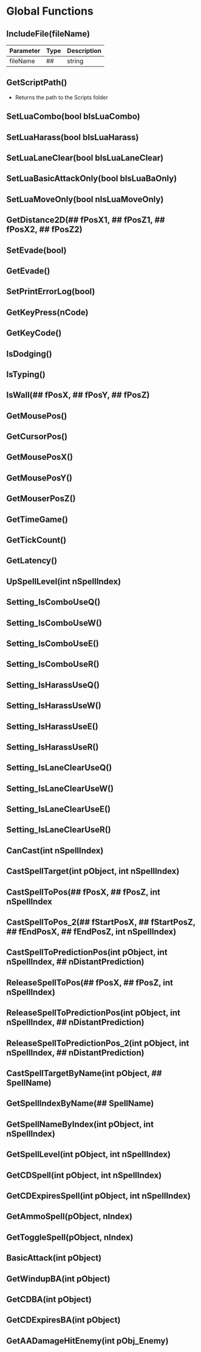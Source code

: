 # Global Functions

## IncludeFile(fileName)

Parameter | Type | Description
--------- | ------- | -----------
fileName | ## | string

## GetScriptPath()

* Returns the path to the Scripts folder

## SetLuaCombo(bool bIsLuaCombo)
## SetLuaHarass(bool bIsLuaHarass)
## SetLuaLaneClear(bool bIsLuaLaneClear)
## SetLuaBasicAttackOnly(bool bIsLuaBaOnly)
## SetLuaMoveOnly(bool nIsLuaMoveOnly)
## GetDistance2D(## fPosX1, ## fPosZ1, ## fPosX2, ## fPosZ2)
## SetEvade(bool)
## GetEvade()
## SetPrintErrorLog(bool)
## GetKeyPress(nCode)
## GetKeyCode()
## IsDodging()
## IsTyping()
## IsWall(## fPosX, ## fPosY, ## fPosZ)
## GetMousePos()
## GetCursorPos()
## GetMousePosX()
## GetMousePosY()
## GetMouserPosZ()
## GetTimeGame()
## GetTickCount()
## GetLatency()
## UpSpellLevel(int nSpellIndex)
## Setting_IsComboUseQ()
## Setting_IsComboUseW()
## Setting_IsComboUseE()
## Setting_IsComboUseR()
## Setting_IsHarassUseQ()
## Setting_IsHarassUseW()
## Setting_IsHarassUseE()
## Setting_IsHarassUseR()
## Setting_IsLaneClearUseQ()
## Setting_IsLaneClearUseW()
## Setting_IsLaneClearUseE()
## Setting_IsLaneClearUseR()

## CanCast(int nSpellIndex)
## CastSpellTarget(int pObject, int nSpellIndex)
## CastSpellToPos(## fPosX, ## fPosZ, int nSpellIndex
## CastSpellToPos_2(## fStartPosX, ## fStartPosZ, ## fEndPosX, ## fEndPosZ, int nSpellIndex)
## CastSpellToPredictionPos(int pObject, int nSpellIndex, ## nDistantPrediction)
## ReleaseSpellToPos(## fPosX, ## fPosZ, int nSpellIndex)
## ReleaseSpellToPredictionPos(int pObject, int nSpellIndex, ## nDistantPrediction)
## ReleaseSpellToPredictionPos_2(int pObject, int nSpellIndex, ## nDistantPrediction)
## CastSpellTargetByName(int pObject, ## SpellName)
## GetSpellIndexByName(## SpellName)
## GetSpellNameByIndex(int pObject, int nSpellIndex)
## GetSpellLevel(int pObject, int nSpellIndex)
## GetCDSpell(int pObject, int nSpellIndex)	
## GetCDExpiresSpell(int pObject, int nSpellIndex) 
## GetAmmoSpell(pObject, nIndex)
## GetToggleSpell(pObject, nIndex)
## BasicAttack(int pObject)
## GetWindupBA(int pObject)
## GetCDBA(int pObject)
## GetCDExpiresBA(int pObject)
## GetAADamageHitEnemy(int pObj_Enemy)